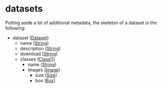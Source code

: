# datasets

Putting aside a lot of additional metadata, the skeleton of a dataset is the following:

- dataset ([Dataset](Dataset.md))
  - name ([String](String.md))
  - description ([String](String.md))
  - download ([String](String.md))
  - classes ([Class](Class.md)[])
    - name ([String](String.md))
    - images ([Image](Image.md))
      - size ([Size](Size.md))
      - box ([Box](Box.md))
